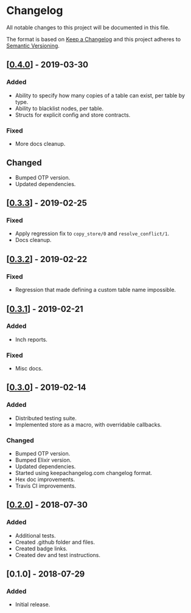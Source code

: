 # Changelog
All notable changes to this project will be documented in this file.

The format is based on [Keep a Changelog](http://keepachangelog.com/en/1.0.0/)
and this project adheres to [Semantic Versioning](http://semver.org/spec/v2.0.0.html).

## [[0.4.0]] - 2019-03-30
### Added
- Ability to specify how many copies of a table can exist, per table by type.
- Ability to blacklist nodes, per table.
- Structs for explicit config and store contracts.

### Fixed
- More docs cleanup.

## Changed
- Bumped OTP version.
- Updated dependencies.

## [[0.3.3]] - 2019-02-25
### Fixed
- Apply regression fix to `copy_store/0` and `resolve_conflict/1`.
- Docs cleanup.

## [[0.3.2]] - 2019-02-22
### Fixed
- Regression that made defining a custom table name impossible.

## [[0.3.1]] - 2019-02-21
### Added
- Inch reports.

### Fixed
- Misc docs.

## [[0.3.0]] - 2019-02-14
### Added
- Distributed testing suite.
- Implemented store as a macro, with overridable callbacks.

### Changed
- Bumped OTP version.
- Bumped Elixir version.
- Updated dependencies.
- Started using keepachangelog.com changelog format.
- Hex doc improvements.
- Travis CI improvements.

## [[0.2.0]] - 2018-07-30
### Added
- Additional tests.
- Created .github folder and files.
- Created badge links.
- Created dev and test instructions.

## [0.1.0] - 2018-07-29
### Added
- Initial release.

[0.4.0]: https://github.com/beardedeagle/mnesiac/compare/v0.3.3...v0.4.0
[0.3.3]: https://github.com/beardedeagle/mnesiac/compare/v0.3.2...v0.3.3
[0.3.2]: https://github.com/beardedeagle/mnesiac/compare/v0.3.1...v0.3.2
[0.3.1]: https://github.com/beardedeagle/mnesiac/compare/v0.3.0...v0.3.1
[0.3.0]: https://github.com/beardedeagle/mnesiac/compare/v0.2.0...v0.3.0
[0.2.0]: https://github.com/beardedeagle/mnesiac/compare/v0.1.0...v0.2.0
